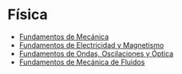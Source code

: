 # Física

- [Fundamentos de Mecánica](Fundamentos%20de%20Mecánica.md)
- [Fundamentos de Electricidad y Magnetismo](Fundamentos%20de%20Electricidad%20y%20Magnetismo.md)
- [Fundamentos de Ondas, Oscilaciones y Óptica](Fundamentos%20de%20Ondas,%20Oscilaciones%20y%20Óptica.md)
- [Fundamentos de Mecánica de Fluidos](Fundamentos%20de%20Mecánica%20de%20Fluidos.md)